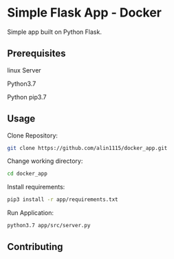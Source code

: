 # Simple Flask App - Docker

Simple app built on Python Flask. 

## Prerequisites

linux Server

Python3.7

Python pip3.7

## Usage

Clone Repository:
```bash
git clone https://github.com/alin1115/docker_app.git
```

Change working directory:
```bash
cd docker_app
```

Install requirements: 
```bash
pip3 install -r app/requirements.txt
```

Run Application:
```bash
python3.7 app/src/server.py
```
## Contributing